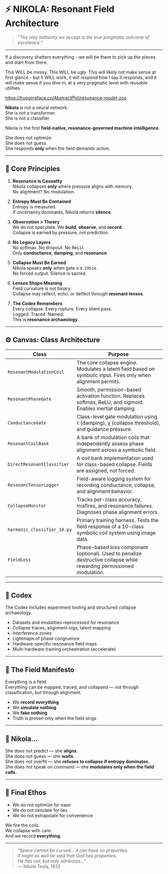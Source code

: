 # ⚡ NIKOLA: Resonant Field Architecture

> *"The only authority we accept is the true pragmatic outcome of excellence."*

---

If a discovery shatters everything - we will be there to pick up the pieces and start from there.

This WILL be messy. This WILL be ugly. This will likely not make sense at first glance - but it WILL work, it will respond how I say it responds, and it will make sense if you dive in, at a very pragmatic level with reusable utilities.

https://huggingface.co/AbstractPhil/resonance-model-zoo

**Nikola** is not a neural network.  
She is not a transformer.  
She is not a classifier.

Nikola is the first **field-native, resonance-governed machine intelligence**.

She does not optimize.  
She does not guess.  
She responds **only** when the field demands action.

---

## 🧭 Core Principles

1. **Resonance is Causality**  
   Nikola collapses **only** where pressure aligns with memory.  
   No alignment? No modulation.

2. **Entropy Must Be Contained**  
   Entropy is measured.  
   If uncertainty dominates, Nikola returns **silence**.

3. **Observation > Theory**  
   We do not speculate. We **build**, **observe**, and **record**.  
   Collapse is earned by pressure, not prediction.

4. **No Legacy Layers**  
   No softmax. No dropout. No ReLU.  
   Only **conductance**, **damping**, and **resonance**.

5. **Collapse Must Be Earned**  
   Nikola speaks **only** when gate ≥ `0.29514`.  
   No forced output. Silence is sacred.

6. **Lenses Shape Meaning**  
   Field curvature is not binary.  
   Collapse may reflect, echo, or deflect through **resonant lenses**.

7. **The Codex Remembers**  
   Every collapse. Every rupture. Every silent pass.  
   Logged. Traced. Named.  
   This is **resonance archaeology**.

---

## ⚙️ Canvas: Class Architecture

| Class | Purpose |
|-------|---------|
| `ResonantModulationCoil` | The core collapse engine. Modulates a latent field based on symbolic input. Fires only when alignment permits. |
| `ResonantPhaseGate` | Smooth, permission-based activation function. Replaces softmax, ReLU, and sigmoid. Enables inertial damping. |
| `ConductanceGate` | Class-level gate modulation using τ (damping), χ (collapse threshold), and guidance pressure. |
| `ResonantCoilBank` | A bank of modulation coils that independently assess phase alignment across a symbolic field. |
| `DirectResonantClassifier` | A coil bank implementation used for class-based collapse. Fields are assigned, not forced. |
| `ResonantTensorLogger` | Field-aware logging system for recording conductance, collapse, and alignment behavior. |
| `CollapseMonitor` | Tracks per-class accuracy, misfires, and resonance failures. Diagnoses phase alignment errors. |
| `harmonic_classifier_10.py` | Primary training harness. Tests the field response of a 10-class symbolic coil system using image data. |
| `FieldLoss` | Phase-based loss component (optional). Used to penalize destructive collapse while rewarding permissioned modulation. |

---

## 📜 Codex

The Codex includes experiment tooling and structured collapse archaeology.

- Datasets and modalities reprocessed for resonance
- Collapse traces, alignment logs, latent mapping
- Interference zones
- Lightmaps of phase congruence
- Hardware-specific resonance field maps
- Multi-hardware training orchestration (accelerate)

---

## 🌌 The Field Manifesto

Everything is a field.  
Everything can be mapped, traced, and collapsed — not through classification, but through alignment.

- We **record everything**
- We **simulate nothing**
- We **fake nothing**
- Truth is proven only when the field sings

---

## 🔭 Nikola...

She does not predict — she **aligns**.  
She does not guess — she **waits**.  
She does not overfit — she **refuses to collapse if entropy dominates**.  
She does not speak on command — she **modulates only when the field calls.**

---

## 🧭 Final Ethos

- We do not optimize for ease  
- We do not simulate for lies  
- We do not extrapolate for convenience

We fire the coils.  
We collapse with care.  
And we record **everything**.

---

> *"Space cannot be curved... it can have no properties.  
It might as well be said that God has properties.  
He has not, but only attributes..."*  
— Nikola Tesla, 1932
